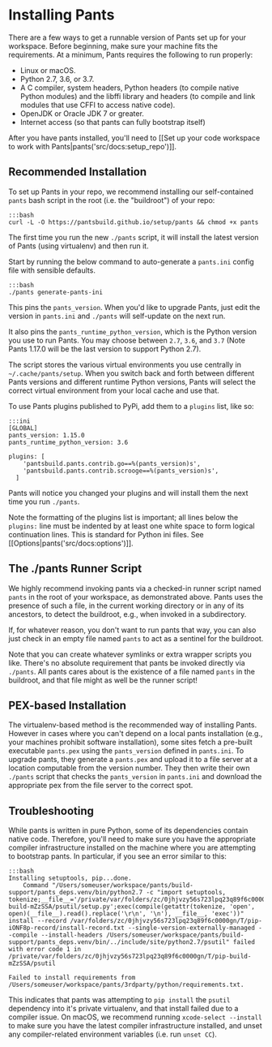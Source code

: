 Installing Pants
================

There are a few ways to get a runnable version of Pants set up for your workspace. Before
beginning, make sure your machine fits the requirements. At a minimum, Pants requires the following to run properly:

* Linux or macOS.
* Python 2.7, 3.6, or 3.7.
* A C compiler, system headers, Python headers (to compile native Python modules) and the libffi
  library and headers (to compile and link modules that use CFFI to access native code).
* OpenJDK or Oracle JDK 7 or greater.
* Internet access (so that pants can fully bootstrap itself)

After you have pants installed, you'll need to
[[Set up your code workspace to work with Pants|pants('src/docs:setup_repo')]].

Recommended Installation
------------------------

To set up Pants in your repo, we recommend installing our self-contained `pants` bash script
in the root (i.e. the "buildroot") of your repo:

    :::bash
    curl -L -O https://pantsbuild.github.io/setup/pants && chmod +x pants

The first time you run the new `./pants` script, it will install the latest version of Pants (using
virtualenv) and then run it.

Start by running the below command to auto-generate a `pants.ini` config file with sensible defaults.

    :::bash
    ./pants generate-pants-ini

This pins the `pants_version`. When you'd like to upgrade Pants, just edit the version in `pants.ini` and `./pants` will self-update on the next run.

It also pins the `pants_runtime_python_version`, which is the Python version you use to run Pants. You may choose between `2.7`, `3.6`, and `3.7` (Note Pants 1.17.0 will be the last version to support Python 2.7).

The script stores the various virtual environments you use centrally in
`~/.cache/pants/setup`. When you switch back and forth between different Pants versions
and different runtime Python versions, Pants will select the correct virtual environment
from your local cache and use that.

To use Pants plugins published to PyPi, add them to a `plugins` list, like so:

    :::ini
    [GLOBAL]
    pants_version: 1.15.0
    pants_runtime_python_version: 3.6

    plugins: [
        'pantsbuild.pants.contrib.go==%(pants_version)s',
        'pantsbuild.pants.contrib.scrooge==%(pants_version)s',
      ]

Pants will notice you changed your plugins and will install them the next time you run `./pants`.

Note the formatting of the plugins list is important; all lines below the `plugins:` line must be
indented by at least one white space to form logical continuation lines. This is standard for Python
ini files. See [[Options|pants('src/docs:options')]].

The ./pants Runner Script
-------------------------

We highly recommend invoking pants via a checked-in runner script named `pants` in the
root of your workspace, as demonstrated above.  Pants uses the presence of such a file, in the
current working directory or in any of its ancestors, to detect the buildroot, e.g., when
invoked in a subdirectory.

If, for whatever reason, you don't want to run pants that way, you can also just check in an
empty file named `pants` to act as a sentinel for the buildroot.

Note that you can create whatever symlinks or extra wrapper scripts you like.  There's no absolute
requirement that pants be invoked directly via `./pants`.  All pants cares about is the existence
of a file named `pants` in the buildroot, and that file might as well be the runner script!

PEX-based Installation
----------------------
The virtualenv-based method is the recommended way of installing Pants.
However in cases where you can't depend on a local pants installation (e.g., your machines
prohibit software installation), some sites fetch a pre-built executable `pants.pex` using
the `pants_version` defined in `pants.ini`.  To upgrade pants, they generate a `pants.pex`
and upload it to a file server at a location computable  from the version number.
They then write their own `./pants` script that checks the `pants_version` in
`pants.ini` and download the appropriate pex from the file server to the correct spot.

Troubleshooting
---------------

While pants is written in pure Python, some of its dependencies contain native code. Therefore,
you'll need to make sure you have the appropriate compiler infrastructure installed on the machine
where you are attempting to bootstrap pants. In particular, if you see an error similar to this:

    :::bash
    Installing setuptools, pip...done.
        Command "/Users/someuser/workspace/pants/build-support/pants_deps.venv/bin/python2.7 -c "import setuptools, tokenize;__file__='/private/var/folders/zc/0jhjvzy56s723lpq23q89f6c0000gn/T/pip-build-mZzSSA/psutil/setup.py';exec(compile(getattr(tokenize, 'open', open)(__file__).read().replace('\r\n', '\n'), __file__, 'exec'))" install --record /var/folders/zc/0jhjvzy56s723lpq23q89f6c0000gn/T/pip-iONF8p-record/install-record.txt --single-version-externally-managed --compile --install-headers /Users/someuser/workspace/pants/build-support/pants_deps.venv/bin/../include/site/python2.7/psutil" failed with error code 1 in /private/var/folders/zc/0jhjvzy56s723lpq23q89f6c0000gn/T/pip-build-mZzSSA/psutil

    Failed to install requirements from /Users/someuser/workspace/pants/3rdparty/python/requirements.txt.

This indicates that pants was attempting to `pip install` the `psutil` dependency into it's private
virtualenv, and that install failed due to a compiler issue. On macOS, we recommend running
`xcode-select --install` to make sure you have the latest compiler infrastructure installed, and
unset any compiler-related environment variables (i.e. run `unset CC`).
